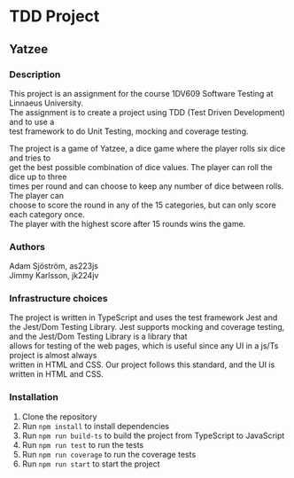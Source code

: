 # TDD Project

## Yatzee

### Description

This project is an assignment for the course 1DV609 Software Testing at Linnaeus University.  
The assignment is to create a project using TDD (Test Driven Development) and to use a  
test framework to do Unit Testing, mocking and coverage testing.  

The project is a game of Yatzee, a dice game where the player rolls six dice and tries to  
get the best possible combination of dice values. The player can roll the dice up to three  
times per round and can choose to keep any number of dice between rolls. The player can  
choose to score the round in any of the 15 categories, but can only score each category once.  
The player with the highest score after 15 rounds wins the game.  

### Authors

Adam Sjöström, as223js  
Jimmy Karlsson, jk224jv

### Infrastructure choices

The project is written in TypeScript and uses the test framework Jest and the Jest/Dom Testing Library.
Jest supports mocking and coverage testing, and the Jest/Dom Testing Library is a library that  
allows for testing of the web pages, which is useful since any UI in a js/Ts project is almost always  
written in HTML and CSS. Our project follows this standard, and the UI is written in HTML and CSS.

### Installation

1. Clone the repository
2. Run `npm install` to install dependencies
3. Run `npm run build-ts` to build the project from TypeScript to JavaScript
4. Run `npm run test` to run the tests
5. Run `npm run coverage` to run the coverage tests
6. Run `npm run start` to start the project